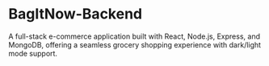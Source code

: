 # BagItNow-Backend
A full-stack e-commerce application built with React, Node.js, Express, and MongoDB, offering a seamless grocery shopping experience with dark/light mode support.

